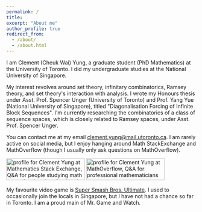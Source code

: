 ```yaml
---
permalink: /
title: 
excerpt: "About me"
author_profile: true
redirect_from: 
  - /about/
  - /about.html
---
```


I am Clement (Cheuk Wai) Yung, a graduate student (PhD Mathematics) at the University of Toronto. I did my undergraduate studies at the National University of Singapore.

My interest revolves around set theory, infinitary combinatorics, Ramsey theory, and set theory's interaction with analysis. I wrote my Honours thesis under Asst. Prof. Spencer Unger (University of Toronto) and Prof. Yang Yue (National University of Singapore), titled "Diagonalisation Forcing of Infinite Block Sequences". I'm currently researching the combinatorics of a class of sequence spaces, which is closely related to Ramsey spaces, under Asst. Prof. Spencer Unger.

You can contact me at my email [clement.yung@mail.utoronto.ca](mailto:clement.yung@mail.utoronto.ca). I am rarely active on social media, but I enjoy hanging around Math StackExchange and MathOverflow (though I usually only ask questions on MathOverflow). 

<a href="https://math.stackexchange.com/users/620517/clement-yung"><img src="https://math.stackexchange.com/users/flair/620517.png" width="208" height="58" alt="profile for Clement Yung at Mathematics Stack Exchange, Q&amp;A for people studying math at any level and professionals in related fields" title="profile for Clement Yung at Mathematics Stack Exchange, Q&amp;A for people studying math at any level and professionals in related fields"></a>
<a href="https://mathoverflow.net/users/146831/clement-yung"><img src="https://mathoverflow.net/users/flair/146831.png" width="208" height="58" alt="profile for Clement Yung at MathOverflow, Q&amp;A for professional mathematicians" title="profile for Clement Yung at MathOverflow, Q&amp;A for professional mathematicians"></a>

My favourite video game is [Super Smash Bros. Ultimate](https://en.wikipedia.org/wiki/Super_Smash_Bros._Ultimate). I used to occasionally join the locals in Singapore, but I have not had a chance so far in Toronto. I am a proud main of Mr. Game and Watch.



